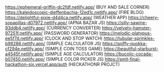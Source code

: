 https://ephemeral-griffin-dc2fdf.netlify.app/   (BUY AND SALE CORNER)
https://kaleidoscopic-dieffenbachia-12ed1c.netlify.app/  (FIRE BLOG)
https://delightful-pixie-d4d4ca.netlify.app/   (WEATHER APP)
https://cheery-sopapillas-d07972.netlify.app/  (APNA BAZAR JS)
https://silly-sawine-93ddb4.netlify.app/  (CURRENCY CONVERTER)
https://velvety-hamster-97251f.netlify.app/  (PASSWORD GENERATOR)
https://melodic-platypus-ee5f7d.netlify.app/   (CLOCK AND STOP WATCH)
https://tubular-sprinkles-b98288.netlify.app/   (SIMPLE CALCULATOR JS)
https://spiffy-quokka-cf294e.netlify.app/  (SIMPLE COIN TOSS GAME)
https://beautiful-starburst-a4545f.netlify.app/  (SIMPLE AGE CALCULATOR)
https://bucolic-cocada-b07450.netlify.app/ (SIMPLE COLOR PICKER JS)
https://smit-final-hackathon-six.vercel.app/auth (HECKATHONR PROJCT)
